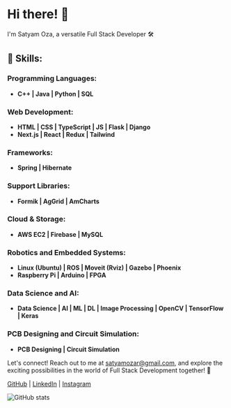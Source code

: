 # Hi there! 👋

I'm Satyam Oza, a versatile Full Stack Developer 🛠️ 

## 🚀 Skills:

### Programming Languages:

- **C++ | Java | Python | SQL**

### Web Development:

- **HTML | CSS | TypeScript | JS | Flask | Django**
- **Next.js | React | Redux | Tailwind**

### Frameworks:

- **Spring | Hibernate**

### Support Libraries:

- **Formik | AgGrid | AmCharts**

### Cloud & Storage:

- **AWS EC2 | Firebase | MySQL**

### Robotics and Embedded Systems:

- **Linux (Ubuntu) | ROS | Moveit (Rviz) | Gazebo | Phoenix**
- **Raspberry Pi | Arduino | FPGA**
  
### Data Science and AI:

- **Data Science | AI | ML | DL | Image Processing | OpenCV | TensorFlow | Keras**
  
### PCB Designing and Circuit Simulation:

- **PCB Designing | Circuit Simulation**

Let's connect! Reach out to me at [satyamozar@gmail.com](mailto:satyamozar@gmail.com), and explore the exciting possibilities in the world of Full Stack Development together! 🚀

[GitHub](https://github.com/SatyamOzaR) | [LinkedIn](https://www.linkedin.com/in/satyam-oza-r-7b2835171/) | [Instagram](https://www.instagram.com/ig_satyam_2211?igsh=cDRpdWk4dGxtNnoz&utm_source=qr)

![GitHub stats](https://github-readme-stats.vercel.app/api?username=SatyamOzaR&show_icons=true)  

